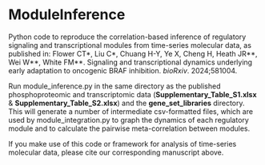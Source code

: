 # ModuleInference
Python code to reproduce the correlation-based inference of regulatory signaling and transcriptional modules from time-series molecular data, as published in:
Flower CT*, Liu C*, Chuang H-Y, Ye X, Cheng H, Heath JR**, Wei W**, White FM**. Signaling and transcriptional dynamics underlying early adaptation to oncogenic BRAF inhibition. _bioRxiv_. 2024;581004.

Run module_inference.py in the same directory as the published phosphoproteomic and transcriptomic data (**Supplementary_Table_S1.xlsx** & **Supplementary_Table_S2.xlsx**) and the **gene_set_libraries** directory. This will generate a number of intermediate csv-formatted files, which are used by module_integration.py to graph the dynamics of each regulatory module and to calculate the pairwise meta-correlation between modules.

If you make use of this code or framework for analysis of time-series molecular data, please cite our corresponding manuscript above.
